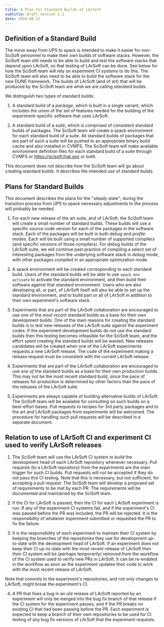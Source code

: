 ```yaml
---
title: A Plan for Standard Builds of LArSoft
subtitle: Draft version 2.1
date: 2024-08-12
---
```


## Definition of a Standard Build

The move away from UPS to spack is intended to make it easier for non-SciSoft personnel to make their own builds of software stacks.
However, the SciSoft team still needs to be able to build and test the software stacks that depend upon LArSoft, so that testing of LArSoft can be done.
See below for how the SciSoft team will rely on experiment CI systems to do this.
The SciSoft team will also need to be able to build the software stack for the new DUNE framework.
The builds of LArSoft (and of art) that will be produced by the SciSoft team are what we are calling *standard builds*.

We distinguish two types of standard builds:

1. A standard build of a *package*, which is built in a single variant, which includes the union of the set of features needed for the building of the experiment-specific software that uses LArSoft.

2. A standard build of a *suite*, which is comprised of consistent standard builds of packages.
The SciSoft team will create a spack environment for each standard build of a suite.
All standard builds of packages that are part of such a suite will be pushed to an appropriate binary build cache and also installed in CVMFS.
The SciSoft team will make available environment definition files for each standard build of a suite through CVMFS or https://scisoft.fnal.gov or both.

This document does not describe *how* the SciSoft team will go about creating standard builds.
It describes the intended *use* of standard builds.

## Plans for Standard Builds

This document describes the plans for the "steady state"; during the transition process from UPS to spack necessary adjustments to the process will probably be needed.

1. For each new release of the art suite, and of LArSoft, the SciSoft team will create a small number of standard builds.
These builds will use a specific source code version for each of the packages in the software stack.
Each of the packages will be built in both *debug* and *profile* modes.
Each will be built using a small number of supported compilers (and specific versions of those compilers).
For *debug* builds of the LArSoft suite, we will continue past practice of compiling a select set of interesting packages from the underlying software stack in *debug* mode, with other packages compiled in an appropriate optimization mode.

2. A spack environment will be created corresponding to each standard build.
Users of the standard builds will be able to use `spack env activate` to activate the standard environment, and then build their software against that standard environment.
Users who are also developing all, or part, of LArSoft itself will also be able to set up the standard environment, and to build part or all of LArSoft in addition to their own experiment's software stack.

3. Experiments that are part of the LArSoft collaboration are encouraged to use one of the *most recent* standard builds as a base for their own development builds.
One of the main reasons for creating the standard builds is to test new releases of the LArSoft suite against the experiment codes.
If the experiment development builds do not use the standard builds then this testing becomes infeasible for the SciSoft team, and the effort spent creating the standard builds will be wasted.
New releases candidates will be created when one of the LArSoft experiments requests a new LArSoft release.
The code of the experiment making a release request must be consistent with the current LArSoft release.

4. Experiments that are part of the LArSoft collaboration are encouraged to use *one of* the standard builds as a base for their own production builds.
This may not be the most recent standard build, since the pace of releases for production is determined by other factors than the pace of the releases of the LArSoft suite.

5. Experiments are always capable of building alternative builds of LArSoft.
The SciSoft team will be available for consulting on such builds on a best-effort bases.
Pull requests to recipes for 3rd party packages and to the art and LArSoft packages from experiments will be welcomed.
The procedure for handling such pull requests will be described in a separate document.

## Relation to use of LArSoft CI and experiment CI used to verify LArSoft releases

1. The SciSoft team will use the LArSoft CI system to build the development head of each LArSoft repository whenever necessary.
Pull requests (to a LArSoft repository) from the experiments are the main trigger for such CI builds.
Pull requests will not be accepted if they do not pass this CI testing.
Note that this is necessary, but not sufficient, for accepting a pull request.
The SciSoft team will develop a proposed set of requirements to be met by each PR.
The requirements will be documented and maintained  by the SciSoft team.

2. If the CI for LArSoft is passed, then the CI for each LArSoft experiment is run.
If any of the experiment CI systems fail, and if the experiment's CI was passed before the PR was included, the PR will be rejected.
It is the responsibility of whatever experiment submitted or requested the PR to fix the failure.

3. It is the responsibility of each experiment to maintain their CI system by keeping the branches of the repositories they use for development up-to-date with the development head of LArSoft.
If an experiment does not keep their CI up-to-date with the most recent release of LArSoft then their CI system will be (perhaps temporarily) removed from the workflow of the CI system used to verify new PRs in LArSoft.
It can be re-enabled in the workflow as soon as the experiment updates their code to work with the most recent release of LArSoft.

Note that commits to the experiment's repositories, and not only changes to LArSoft, might break the experiment's CI.

4. A PR that fixes a bug in an old release of LArSoft reported by an experiment will only be merged into the bug fix branch of that release if the CI system for the experiment passes, and if the PR breaks no existing CI that had been passing before the PR.
Each experiment is expected to keep a branch of their own repositories to be used for CI testing of any bug fix versions of LArSoft that the experiment requests.

